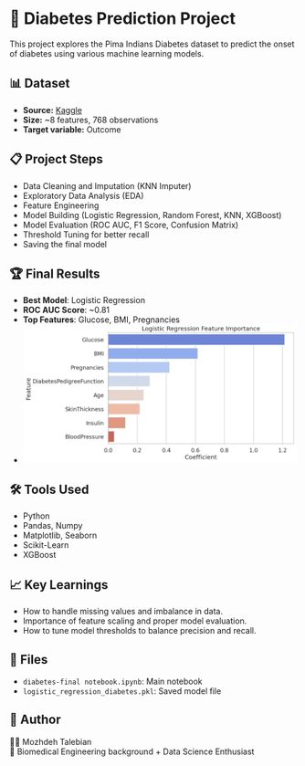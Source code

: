 # 🧠 Diabetes Prediction Project

This project explores the Pima Indians Diabetes dataset to predict the onset of diabetes using various machine learning models.

## 📊 Dataset
- **Source:** [Kaggle](https://www.kaggle.com/datasets/uciml/pima-indians-diabetes-database)
- **Size:** ~8 features, 768 observations
- **Target variable:** Outcome

## 📋 Project Steps
- Data Cleaning and Imputation (KNN Imputer)
- Exploratory Data Analysis (EDA)
- Feature Engineering
- Model Building (Logistic Regression, Random Forest, KNN, XGBoost)
- Model Evaluation (ROC AUC, F1 Score, Confusion Matrix)
- Threshold Tuning for better recall
- Saving the final model

## 🏆 Final Results
- **Best Model**: Logistic Regression
- **ROC AUC Score**: ~0.81
- **Top Features**: Glucose, BMI, Pregnancies
- ![Feature Importance](outputs/logistic-regression-feature-importance.png)

## 🛠️ Tools Used
- Python
- Pandas, Numpy
- Matplotlib, Seaborn
- Scikit-Learn
- XGBoost

## 📈 Key Learnings
- How to handle missing values and imbalance in data.
- Importance of feature scaling and proper model evaluation.
- How to tune model thresholds to balance precision and recall.

## 📂 Files
- `diabetes-final notebook.ipynb`: Main notebook
- `logistic_regression_diabetes.pkl`: Saved model file

## 🧠 Author
👩‍💻 Mozhdeh Talebian  
📍 Biomedical Engineering background + Data Science Enthusiast


